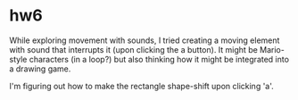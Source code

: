 # hw6

While exploring movement with sounds, I tried creating a moving element with sound that interrupts it (upon clicking the a button). It might be Mario-style characters (in a loop?) but also thinking how it might be integrated into a drawing game. 

I'm figuring out how to make the rectangle shape-shift upon clicking 'a'.
